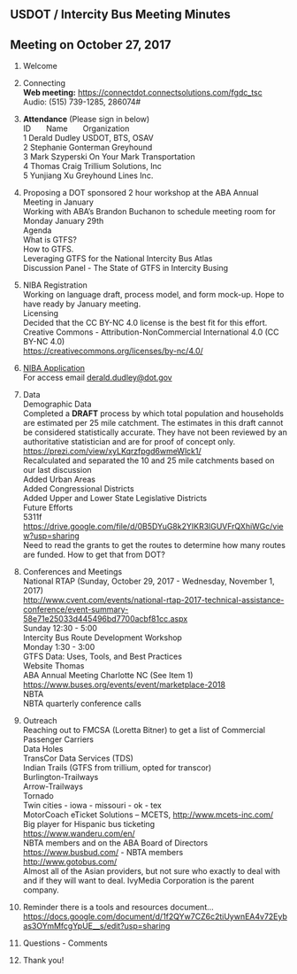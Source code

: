 

## USDOT / Intercity Bus Meeting Minutes     
## Meeting on October 27, 2017    

1. Welcome   

2. Connecting  
**Web meeting:**  https://connectdot.connectsolutions.com/fgdc_tsc   
Audio: (515) 739-1285, 286074#   

3. **Attendance** (Please sign in below)    
ID &nbsp; &nbsp; &nbsp; Name &nbsp; &nbsp; &nbsp; Organization      
1  Derald Dudley   USDOT, BTS, OSAV      
2  Stephanie Gonterman   Greyhound  
3  Mark Szyperski   On Your Mark Transportation  
4  Thomas Craig  Trillium Solutions, Inc  
5  Yunjiang Xu   Greyhound Lines Inc.  

4. Proposing a DOT sponsored 2 hour workshop at the ABA Annual Meeting in January  
Working with ABA’s Brandon Buchanon to schedule meeting room for Monday January 29th  
Agenda  
What is GTFS?  
How to GTFS.  
Leveraging GTFS for the National Intercity Bus Atlas  
Discussion Panel - The State of GTFS in Intercity Busing  

5. NIBA Registration   
Working on language draft, process model,  and form mock-up.  Hope to have ready by January meeting.  
Licensing  
Decided that the CC BY-NC 4.0 license is the best fit for this effort.  
Creative Commons - Attribution-NonCommercial International 4.0 (CC BY-NC 4.0)  
https://creativecommons.org/licenses/by-nc/4.0/  

6. [NIBA Application](https://maps.bts.dot.gov/arcgis/apps/webappviewer/index.html?id=dcfa01d8a7be4244b2a87848804b64e9)   
For access email derald.dudley@dot.gov   

7. Data  
Demographic Data  
Completed a **DRAFT** process by which total population and households are estimated per 25 mile catchment. The estimates in this draft cannot be considered statistically accurate. They have not been reviewed by an authoritative statistician and are for proof of concept only.  
https://prezi.com/view/xyLKqrzfpgd6wmeWlck1/  
Recalculated and separated the 10 and 25 mile catchments based on our last discussion  
Added Urban Areas  
Added Congressional Districts  
Added Upper and Lower State Legislative Districts  
Future Efforts  
5311f  
https://drive.google.com/file/d/0B5DYuG8k2YIKR3lGUVFrQXhiWGc/view?usp=sharing  
Need to read the grants to get the routes to determine how many routes are funded. How to get that from DOT?  

8. Conferences and Meetings  
National RTAP (Sunday, October 29, 2017 - Wednesday, November 1, 2017)  
http://www.cvent.com/events/national-rtap-2017-technical-assistance-conference/event-summary-58e71e25033d445496bd7700acbf81cc.aspx  
Sunday 12:30 - 5:00  
	Intercity Bus Route Development Workshop  
Monday 1:30 - 3:00  
	GTFS Data: Uses, Tools, and Best Practices  
Website Thomas  
ABA Annual Meeting Charlotte NC (See Item 1)  
https://www.buses.org/events/event/marketplace-2018  
NBTA   
NBTA quarterly conference calls  

9. Outreach  
Reaching out to FMCSA (Loretta Bitner) to get a list of Commercial Passenger Carriers  
Data Holes  
TransCor Data Services (TDS)  
Indian Trails (GTFS from trillium, opted for transcor)  
Burlington-Trailways  
Arrow-Trailways  
Tornado  
Twin cities - iowa - missouri - ok - tex  
MotorCoach eTicket Solutions – MCETS, http://www.mcets-inc.com/   
Big player for Hispanic bus ticketing  
https://www.wanderu.com/en/  
NBTA members and on the ABA Board of Directors  
https://www.busbud.com/ - NBTA members  
http://www.gotobus.com/  
Almost all of the Asian providers, but not sure who exactly to deal with and if they will want to deal. IvyMedia Corporation is the parent company.  

10. Reminder there is a tools and resources document...  
https://docs.google.com/document/d/1f2QYw7CZ6c2tiUywnEA4v72Eybas3OYmMfcgYpUE__s/edit?usp=sharing  

11. Questions - Comments  

12. Thank you!  
